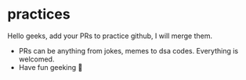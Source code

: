 # practices

Hello geeks, add your PRs to practice github, I will merge them.

* PRs can be anything from jokes, memes to dsa codes. Everything is welcomed.
* Have fun geeking 🥳
